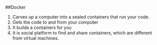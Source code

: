 ##Docker
1) Carves up a computer into a sealed containers that run your code.
2) Gets the code to and from your computer
3) It builds a containers for you
4) It is social platform to find and share containers, which are different from virtual machines.


